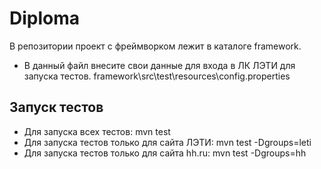 # Diploma

В репозитории проект с фреймворком лежит в каталоге framework.

* В данный файл внесите свои данные для входа в ЛК ЛЭТИ для запуска тестов.
framework\src\test\resources\config.properties

## Запуск тестов
* Для запуска всех тестов: mvn test
* Для запуска тестов только для сайта ЛЭТИ: mvn test -Dgroups=leti
* Для запуска тестов только для сайта hh.ru: mvn test -Dgroups=hh